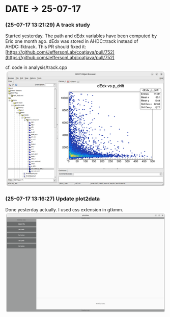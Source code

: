 # DATE → 25-07-17

### (25-07-17 13:21:29) A track study 
Started yesterday. The path and dEdx variables have been computed by Eric one month ago. dEdx was stored in AHDC::track instead of AHDC::fktrack. This PR should fixed it: [https://github.com/JeffersonLab/coatjava/pull/752](https://github.com/JeffersonLab/coatjava/pull/752)

cf. code in analysis/track.cpp
![25-07-17-13-21-29.png](./img/25-07-17/25-07-17-13-21-29.png) 

### (25-07-17 13:16:27) Update plot2data 
Done yesterday actually. I used css extension in gtkmm. 
![25-07-17-13-16-27.png](./img/25-07-17/25-07-17-13-16-27.png) 



